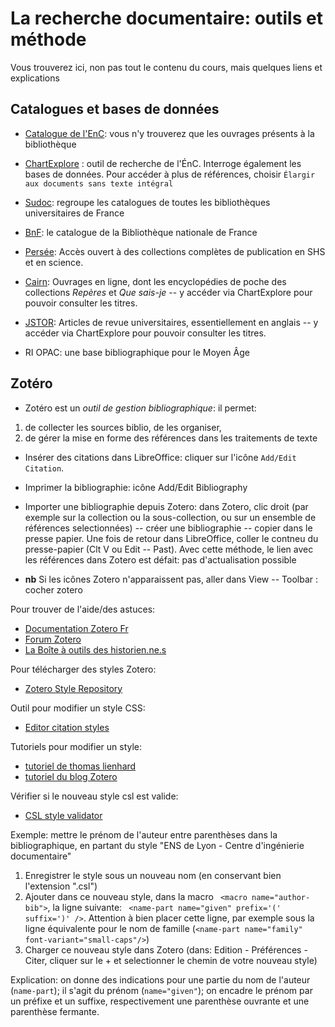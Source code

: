 # La recherche documentaire: outils et méthode

Vous trouverez ici, non pas tout le contenu du cours, mais quelques liens et explications

## Catalogues et bases de données

- [Catalogue de l'EnC](https://catalogue.chartes.psl.eu/): vous n'y trouverez que les ouvrages présents à la bibliothèque
- [ChartExplore](https://catalogue.explore.psl.eu/primo-explore/search?vid=33PSL-ENC_V1) : outil de recherche de l'ÉnC. Interroge également les bases de données. Pour accéder à plus de références, choisir `Élargir aux documents sans texte intégral`
- [Sudoc](https://www.sudoc.abes.fr/): regroupe les catalogues de toutes les bibliothèques universitaires de France
- [BnF](https://catalogue.bnf.fr/index.do): le catalogue de la Bibliothèque nationale de France

- [Persée](https://www.persee.fr/): Accès ouvert à des collections complètes de publication en SHS et en science. 
- [Cairn](https://www.cairn.info/): Ouvrages en ligne, dont les encyclopédies de poche des collections *Repères* et *Que sais-je* -- y accéder via ChartExplore pour pouvoir consulter les titres.
- [JSTOR](https://www.jstor.org/): Articles de revue universitaires, essentiellement en anglais -- y accéder via ChartExplore pour pouvoir consulter les titres.


- RI OPAC: une base bibliographique pour le Moyen Âge




## Zotéro

- Zotéro est un *outil de gestion bibliographique*: il permet:
1. de collecter les sources biblio, de les organiser, 
2. de gérer la mise en forme des références dans les traitements de texte


- Insérer des citations dans LibreOffice: cliquer sur l'icône `Add/Edit Citation`. 
- Imprimer la bibliographie: icône Add/Edit Bibliography
- Importer une bibliographie depuis Zotero: dans Zotero, clic droit (par exemple sur la collection ou la sous-collection, ou sur un ensemble de références selectionnées) -- créer une bibliographie -- copier dans le presse papier. Une fois de retour dans LibreOffice, coller le contneu du presse-papier (Clt V ou Edit -- Past). Avec cette méthode, le lien avec les références dans Zotero est défait: pas d'actualisation possible

- **nb** Si les icônes Zotero n'apparaissent pas, aller dans View -- Toolbar : cocher zotero

Pour trouver de l'aide/des astuces: 
- [Documentation Zotero Fr](https://docs.zotero-fr.org/adding_items_to_zotero/)
- [Forum Zotero](https://forums.zotero.org/)
- [La Boîte à outils des historien.ne.s](https://boiteaoutils.info/2011/12/petites-astuces-zotero-mise-en-forme/)

Pour télécharger des styles Zotero:
- [Zotero Style Repository](https://www.zotero.org/styles)

Outil pour modifier un style CSS:
- [Editor citation styles](https://editor.citationstyles.org/about/)

Tutoriels pour modifier un style:
- [tutoriel de thomas lienhard](http://www.thomaslienhard.fr/TutorielZotero.html)
- [tutoriel du blog Zotero](https://zotero.hypotheses.org/758)

Vérifier si le nouveau style csl est valide:
- [CSL style validator](https://validator.citationstyles.org/)

Exemple: mettre le prénom de l'auteur entre parenthèses dans la bibliographique, en partant du style "ENS de Lyon - Centre d'ingénierie documentaire"
1.  Enregistrer le style sous un nouveau nom (en conservant bien l'extension ".csl")
1. Ajouter dans ce nouveau style, dans la macro ` <macro name="author-bib">`, la ligne suivante: ` <name-part name="given" prefix='(' suffix=')' />`. Attention à bien placer cette ligne, par exemple sous la ligne équivalente pour le nom de famille (`<name-part name="family" font-variant="small-caps"/>`)
1. Charger ce nouveau style dans Zotero (dans: Edition - Préférences - Citer, cliquer sur le + et selectionner le chemin de votre nouveau style)

Explication: on donne des indications pour une partie du nom de l'auteur (`name-part`); il s'agit du prénom (`name="given"`); on encadre le prénom par un préfixe et un suffixe, respectivement une parenthèse ouvrante et une parenthèse fermante.


